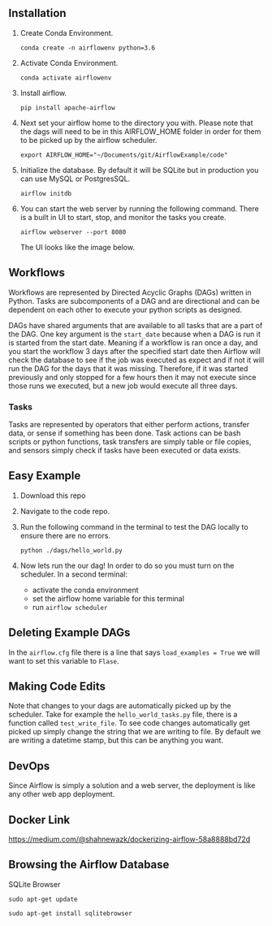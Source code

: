 ## Installation

1. Create Conda Environment.
    ```
    conda create -n airflowenv python=3.6
    ```

1. Activate Conda Environment.
    ```
    conda activate airflowenv
    ```

1. Install airflow.
    ```
    pip install apache-airflow
    ```

1. Next set your airflow home to the directory you with. Please note that the dags will need to be in this AIRFLOW_HOME folder in order for them to be picked up by the airflow scheduler.  
    ```
    export AIRFLOW_HOME="~/Documents/git/AirflowExample/code"
    ```

1. Initialize the database. By default it will be SQLite but in production you can use MySQL or PostgresSQL.
    ```
    airflow initdb
    ```

1. You can start the web server by running the following command. There is a built in UI to start, stop, and monitor the tasks you create. 
    ```
    airflow webserver --port 8080
    ```
    The UI looks like the image below. 


## Workflows

Workflows are represented by Directed Acyclic Graphs (DAGs) written in Python. Tasks are subcomponents of a DAG and are directional and can be dependent on each other to execute your python scripts as designed. 


DAGs have shared arguments that are available to all tasks that are a part of the DAG. One key argument is the `start_date` because when a DAG is run it is started from the start date. Meaning if a workflow is ran once a day, and you start the workflow 3 days after the specified start date then Airflow will check the database to see if the job was executed as expect and if not it will run the DAG for the days that it was missing. Therefore, if it was started previously and only stopped for a few hours then it may not execute since those runs we executed, but a new job would execute all three days. 

### Tasks 
Tasks are represented by operators that either perform actions, transfer data, or sense if something has been done. Task actions can be bash scripts or python functions, task transfers are simply table or file copies, and sensors simply check if tasks have been executed or data exists.


## Easy Example

1. Download this repo 

1. Navigate to the code repo.

1. Run the following command in the terminal to test the DAG locally to ensure there are no errors.
    ```
    python ./dags/hello_world.py
    ```
1. Now lets run the our dag! In order to do so you must turn on the scheduler. In a second terminal:
    - activate the conda environment
    - set the airflow home variable for this terminal 
    - run `airflow scheduler`




## Deleting Example DAGs
In the `airflow.cfg` file there is a line that says `load_examples = True` we will want to set this variable to `Flase`.  


## Making Code Edits

Note that changes to your dags are automatically picked up by the scheduler. Take for example the `hello_world_tasks.py` file, there is a function called `test_write_file`. To see code changes automatically get picked up simply change the string that we are writing to file. By default we are writing a datetime stamp, but this can be anything you want.  

## DevOps
Since Airflow is simply a solution and a web server, the deployment is like any other web app deployment. 


## Docker Link
https://medium.com/@shahnewazk/dockerizing-airflow-58a8888bd72d

## Browsing the Airflow Database

SQLite Browser
```
sudo apt-get update

sudo apt-get install sqlitebrowser
```

